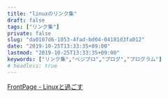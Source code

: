 ```yaml
---
title: "linuxのリンク集"
draft: false
tags: ["リンク集"]
private: false
slug: "da0107d6-1053-4fad-bd04-04181d3fa012"
date: "2019-10-25T13:33:35+09:00"
lastmod: "2019-10-25T13:33:35+09:00"
keywords: ["リンク集","ベジプロ","プログ","プログラム"]
# headless: true
---
```


[FrontPage - Linuxと過ごす](https://linux.just4fun.biz/)

